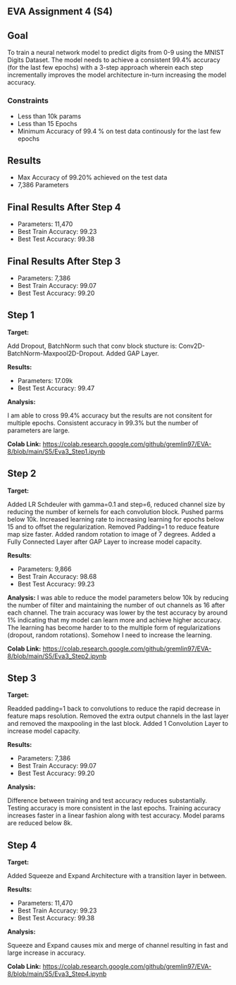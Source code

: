 ## EVA Assignment 4 (S4)

## Goal

To train a neural network model to predict digits from 0-9 using the MNIST Digits Dataset. The model needs to achieve a consistent 99.4% accuracy (for the last few epochs) with a 3-step approach wherein each step incrementally improves the model architecture in-turn increasing the model accuracy.

### Constraints
* Less than 10k params
* Less than 15 Epochs
* Minimum Accuracy of 99.4 % on test data continously for the last few epochs

## Results
* Max Accuracy of 99.20% achieved on the test data
* 7,386 Parameters

## Final Results After Step 4 

* Parameters: 11,470
* Best Train Accuracy: 99.23
* Best Test Accuracy: 99.38

## Final Results After Step 3

* Parameters: 7,386
* Best Train Accuracy: 99.07
* Best Test Accuracy: 99.20

## Step 1

**Target:**

Add Dropout, BatchNorm such that conv block stucture is: Conv2D-BatchNorm-Maxpool2D-Dropout. Added GAP Layer.

**Results:**

* Parameters: 17.09k
* Best Test Accuracy: 99.47

**Analysis:**

I am able to cross 99.4% accuracy but the results are not consitent for multiple epochs. Consistent accuracy in 99.3% but the number of parameters are large.

**Colab Link:** https://colab.research.google.com/github/gremlin97/EVA-8/blob/main/S5/Eva3_Step1.ipynb

## Step 2

**Target:**

Added LR Schdeuler with gamma=0.1 and step=6, reduced channel size by reducing the number of kernels for each convolution block. Pushed parms below 10k. Increased learning rate to increasing learning for epochs below 15 and to offset the regularization. Removed Padding=1 to reduce feature map size faster. Added random rotation to image of 7 degrees. Added a Fully Connected Layer after GAP Layer to increase model capacity.

**Results**:

* Parameters: 9,866
* Best Train Accuracy: 98.68
* Best Test Accuracy: 99.23

**Analysis:**
I was able to reduce the model parameters below 10k by reducing the number of filter and maintaining the number of out channels as 16 after each channel. The train accuracy was lower by the test accuracy by around 1% indicating that my model can learn more and achieve higher accuracy. The learning has become harder to to the multiple form of regularizations (dropout, random rotations). Somehow I need to increase the learning.

**Colab Link:** https://colab.research.google.com/github/gremlin97/EVA-8/blob/main/S5/Eva3_Step2.ipynb

## Step 3

**Target:**

Readded padding=1 back to convolutions to reduce the rapid decrease in feature maps resolution. Removed the extra output channels in the last layer and removed the maxpooling in the last block. Added 1 Convolution Layer to increase model capacity.

**Results:**

* Parameters: 7,386
* Best Train Accuracy: 99.07
* Best Test Accuracy: 99.20

**Analysis:**

Difference between training and test accuracy reduces substantially. Testing accuracy is more consistent in the last epochs. Training accuracy increases faster in a linear fashion along with test accuracy. Model params are reduced below 8k.

## Step 4

**Target:**

Added Squeeze and Expand Architecture with a transition layer in between.

**Results:**

* Parameters: 11,470
* Best Train Accuracy: 99.23
* Best Test Accuracy: 99.38

**Analysis:**

Squeeze and Expand causes mix and merge of channel resulting in fast and large increase in accuracy.

**Colab Link:** https://colab.research.google.com/github/gremlin97/EVA-8/blob/main/S5/Eva3_Step4.ipynb
